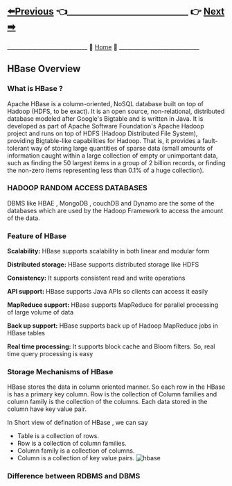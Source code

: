 ## [:arrow_left:Previous]() :point_left:____________________________ :point_right:        [Next :arrow_right:]()

_____________________________ :door: [Home](https://github.com/maniram-yadav/HBase) :door: _____________________________



## HBase Overview

### What is HBase ?

Apache HBase is a column-oriented, NoSQL database built on top of Hadoop (HDFS, to be exact).
It is an open source, non-relational, distributed database modeled after Google's Bigtable and is written in Java.
It is developed as part of Apache Software Foundation's Apache Hadoop project and runs on top of 
HDFS (Hadoop Distributed File System), providing Bigtable-like capabilities for Hadoop. That is, it provides a 
fault-tolerant way of storing large quantities of sparse data (small amounts of information caught within a large 
collection of empty or unimportant data, such as finding the 50 largest items in a group of 2 billion records, or 
finding the non-zero items representing less than 0.1% of a huge collection).



### HADOOP RANDOM ACCESS DATABASES


DBMS like HBAE , MongoDB , couchDB and  Dynamo are the some of the databases which are used by the Hadoop Framework 
 to access the amount of the data.


### Feature of HBase
 
**Scalability:** HBase supports scalability in both linear and modular form

**Distributed storage:** HBase supports distributed storage like HDFS

**Consistency:** It supports consistent read and write operations

**API support:** HBase supports Java APIs so clients can access it easily

**MapReduce support:** HBase supports MapReduce for parallel processing of large volume of data

**Back up support:** HBase supports back up of Hadoop MapReduce jobs in HBase tables

**Real time processing:** It supports block cache and Bloom filters. So, real time query processing is easy

### Storage Mechanisms of HBase

HBase stores the data in column oriented manner. So each row in the HBase is has a primary key column. 
Row is the collection of Column families and column family is the collection of the columns. Each data 
stored in the column  have key value pair.

In Short view of defination of HBase , we can say

* Table is a collection of rows.
* Row is a collection of column families.
* Column family is a collection of columns.
* Column is a collection of key value pairs.
![hbase]()



### Difference between RDBMS and DBMS
